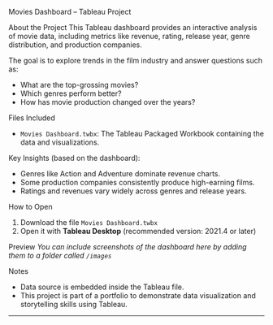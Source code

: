  Movies Dashboard – Tableau Project

 About the Project
This Tableau dashboard provides an interactive analysis of movie data, including metrics like revenue, rating, release year, genre distribution, and production companies.

The goal is to explore trends in the film industry and answer questions such as:
- What are the top-grossing movies?
- Which genres perform better?
- How has movie production changed over the years?

 Files Included
- `Movies Dashboard.twbx`: The Tableau Packaged Workbook containing the data and visualizations.

 Key Insights (based on the dashboard):
- Genres like Action and Adventure dominate revenue charts.
- Some production companies consistently produce high-earning films.
- Ratings and revenues vary widely across genres and release years.

 How to Open
1. Download the file `Movies Dashboard.twbx`
2. Open it with **Tableau Desktop** (recommended version: 2021.4 or later)

 Preview
*You can include screenshots of the dashboard here by adding them to a folder called `/images`*

 Notes
- Data source is embedded inside the Tableau file.
- This project is part of a portfolio to demonstrate data visualization and storytelling skills using Tableau.

---
